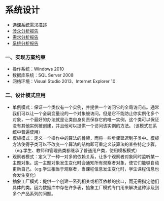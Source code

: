 # 系统设计
* [选课系统需求描述](https://github.com/llandll/OO-Course/blob/master/%E4%BD%9C%E4%B8%9A2%EF%BC%9A%E8%AF%BE%E7%A8%8B%E7%AE%A1%E7%90%86%E7%B3%BB%E7%BB%9F.md)
* [涉众分析报告](https://github.com/wcl199343/OO-Course/blob/master/%E4%BD%9C%E4%B8%9A3%EF%BC%9A%E6%B6%89%E4%BC%97%E5%88%86%E6%9E%90%E6%8A%A5%E5%91%8A%20.md)
* [需求分析报告](https://github.com/wcl199343/OO-Course/edit/master/%E4%BD%9C%E4%B8%9A4%EF%BC%9A%E9%9C%80%E6%B1%82%E5%88%86%E6%9E%90%E6%8A%A5%E5%91%8A.md)
* [系统分析报告](https://github.com/wcl199343/OO-Course/blob/master/%E4%BD%9C%E4%B8%9A5%EF%BC%9A%E7%B3%BB%E7%BB%9F%E5%88%86%E6%9E%90.md)
### 一、实现方案约束
* 操作系统：Windows 2010
* 数据库系统：SQL Server 2008
* 网络环境：Visual Studio 2013、Internet Explorer 10
### 二、设计模式应用
* 单例模式：保证一个类仅有一个实例，并提供一个访问它的全局访问点。通常我们可以让一个全局变量设的一个对象被访问，但是它不能防止你实例化多个对象，一个最好的办法就是让类自身负责保存它的唯一实例，这个类可以保证没有其他实例被创建，并且他可以提供一个访问该实例的方法。（该模式在系统中普遍使用）
* 模板模式：定义一个操作中的算法的骨架，而将一些步骤延迟到子类中。模板方法使得子类可以不改变一个算法的结构即可重定义该算法的某些特定步骤。（eg.学生、教师和管理员类都继承了普通用户类，使用模板模式）
* 观察者模式：定义了一种一对多的依赖关系，让多个观察者对象同时监听某一主题对象。这一主题对象发生变化时会通知所有观察者对象，使它们能够自动更新自己。（eg.学生相当于观察者，当课程信息发生变化时，学生课程信息也会发生变化）
* 抽象工厂模式：提供一个创建一系列相关或相互依赖的接口，而无需指定他们具体的类。因为数据库中存在许多表，抽象工厂模式专门用来解决这种涉及到多个产品系列的问题。
